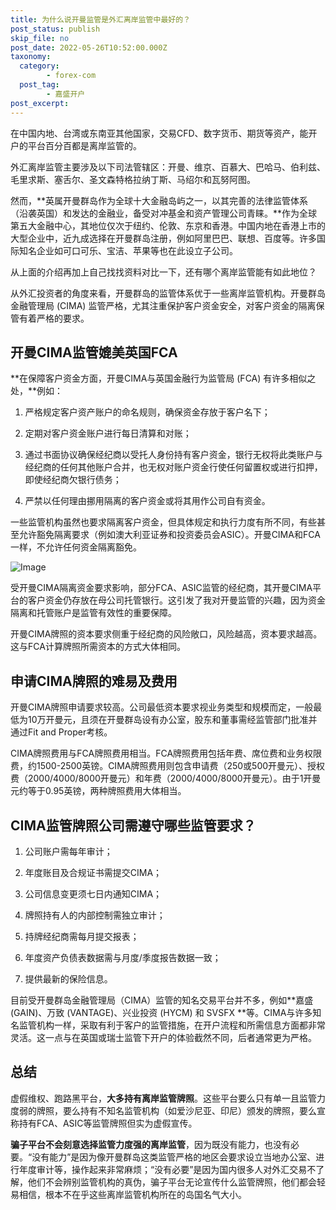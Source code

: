 ```yaml
---
title: 为什么说开曼监管是外汇离岸监管中最好的？
post_status: publish
skip_file: no
post_date: 2022-05-26T10:52:00.000Z
taxonomy:
  category:
        - forex-com
  post_tag:
        - 嘉盛开户
post_excerpt: 
---
```

在中国内地、台湾或东南亚其他国家，交易CFD、数字货币、期货等资产，能开户的平台百分百都是离岸监管的。

外汇离岸监管主要涉及以下司法管辖区：开曼、维京、百慕大、巴哈马、伯利兹、毛里求斯、塞舌尔、圣文森特格拉纳丁斯、马绍尔和瓦努阿图。

然而，**英属开曼群岛作为全球十大金融岛屿之一，以其完善的法律监管体系（沿袭英国）和发达的金融业，备受对冲基金和资产管理公司青睐。**作为全球第五大金融中心，其地位仅次于纽约、伦敦、东京和香港。中国内地在香港上市的大型企业中，近九成选择在开曼群岛注册，例如阿里巴巴、联想、百度等。许多国际知名企业如可口可乐、宝洁、苹果等也在此设立子公司。

从上面的介绍再加上自己找找资料对比一下，还有哪个离岸监管能有如此地位？

从外汇投资者的角度来看，开曼群岛的监管体系优于一些离岸监管机构。开曼群岛金融管理局 (CIMA) 监管严格，尤其注重保护客户资金安全，对客户资金的隔离保管有着严格的要求。

## 开曼CIMA监管媲美英国FCA

**在保障客户资金方面，开曼CIMA与英国金融行为监管局 (FCA) 有许多相似之处，**例如：

1. 严格规定客户资产账户的命名规则，确保资金存放于客户名下；

1. 定期对客户资金账户进行每日清算和对账；

1. 通过书面协议确保经纪商以受托人身份持有客户资金，银行无权将此类账户与经纪商的任何其他账户合并，也无权对账户资金行使任何留置权或进行扣押，即使经纪商欠银行债务；

1. 严禁以任何理由挪用隔离的客户资金或将其用作公司自有资金。

一些监管机构虽然也要求隔离客户资金，但具体规定和执行力度有所不同，有些甚至允许豁免隔离要求（例如澳大利亚证券和投资委员会ASIC）。开曼CIMA和FCA一样，不允许任何资金隔离豁免。

![Image](https://prod-files-secure.s3.us-west-2.amazonaws.com/39ed1227-6d7d-4570-be36-9ccd4a2c4241/bd849744-3fcb-4a37-8312-357962c8f065/image.png?X-Amz-Algorithm=AWS4-HMAC-SHA256&X-Amz-Content-Sha256=UNSIGNED-PAYLOAD&X-Amz-Credential=ASIAZI2LB4667XH4YDZT%2F20251022%2Fus-west-2%2Fs3%2Faws4_request&X-Amz-Date=20251022T221324Z&X-Amz-Expires=3600&X-Amz-Security-Token=IQoJb3JpZ2luX2VjEH0aCXVzLXdlc3QtMiJHMEUCIGvfdIHcdPL0EVS0RtKxCO1k2bqccol8qXLB5is5r7xbAiEA4sWGd87PDtmMqJmxFCm5EMQ3KiOLR5U%2FqfPBAz6W2WUq%2FwMINRAAGgw2Mzc0MjMxODM4MDUiDIhFLOAdf9q0YGf%2FaircA1fhaDXnDF68BSE%2BuGYseuSOrHSR%2FJcnJrT6ub%2Fgy8Zrb80rzWdGZ6VPDzP%2BufEkQVl7xbCIcqz9o0zzyjLKk2iGH8IhLze5NwVS2uVexISp156wpQoDCp8lYGJWglhf%2F2QNTUc7pBgfDCSEHsM4l9O9I9AWXEzBYec%2BqWRN2%2FdKfrKnGkY8IHwiTSVw9OlmTo%2BUN3Lva8H6udhFIFur0QWU6JyANerORsK0e6X8SXHkNE34NsiyatNZQ8Av%2B5TJWaAOWwDnpiJHayN1zlvNsuc%2BtPg7Ug6A%2B%2FCuX8V51L4YWmZ5r%2By95BDPLwSjU0UoJH3oN9DdC0yF2P5e18NbuyE4sVn9VvMKyw3fTps9UK7iq%2FeJcjQwBp%2BLK%2FE%2FGC7BV1DprO%2BWBTD37exJH6%2FLhe3M14jMc8P59yJXjU0KZO8M%2FqttyZhOtspNsBX%2B80s6DDdFC5WmKultuObo7taXLVs0XUMVuKEnPVyw4rFarMYdIydW0AcxTadtaBlCmGdecWITpgYmulmbzj5P8OK2Id1oyDiPGxB46MAitRSydWu7D3om4VKkW%2FGINxKrPTnUzcccXkvyVeNfY%2Fx3KlhmkPCFhdrwtZfY6easAy65CFmzozTZS68yDWW2LxiCMOz55McGOqUBJ%2BE%2FuWlno4QQHpHiMb%2FB3QjgypLhDRLuL4kRnFeXQ4QqH7Vu2rIvMoSnSFOlCfb2Ylkmog1e%2BXVJ2CY7V0ubRiRuhFpQe%2FFtCKtzdKMnLjP3COQMD08T3TOnVVjmYzzisfWtM4nyRt%2FmrXl2PrBEjW%2BDa3zImxJqSXtfsBltwjzwsRHdbmqTiK4W3C4zMaYFS4H3vSzLt20qi72Ht6oSCqSOOR%2BD&X-Amz-Signature=c8c3e138244f7f9c127b4215e37ee41dd41d541bad750fa7b992773a28e19a73&X-Amz-SignedHeaders=host&x-amz-checksum-mode=ENABLED&x-id=GetObject)

受开曼CIMA隔离资金要求影响，部分FCA、ASIC监管的经纪商，其开曼CIMA平台的客户资金仍存放在母公司托管银行。这引发了我对开曼监管的兴趣，因为资金隔离和托管账户是监管有效性的重要保障。

开曼CIMA牌照的资本要求侧重于经纪商的风险敞口，风险越高，资本要求越高。这与FCA计算牌照所需资本的方式大体相同。

## **申请CIMA牌照的难易及费用**

开曼CIMA牌照申请要求较高。公司最低资本要求视业务类型和规模而定，一般最低为10万开曼元，且须在开曼群岛设有办公室，股东和董事需经监管部门批准并通过Fit and Proper考核。

CIMA牌照费用与FCA牌照费用相当。FCA牌照费用包括年费、席位费和业务权限费，约1500-2500英镑。CIMA牌照费用则包含申请费（250或500开曼元）、授权费（2000/4000/8000开曼元）和年费（2000/4000/8000开曼元）。由于1开曼元约等于0.95英镑，两种牌照费用大体相当。

## CIMA监管牌照公司需遵守哪些监管要求？

1. 公司账户需每年审计；

1. 年度账目及合规证书需提交CIMA；

1. 公司信息变更须七日内通知CIMA；

1. 牌照持有人的内部控制需独立审计；

1. 持牌经纪商需每月提交报表；

1. 年度资产负债表数据需与月度/季度报告数据一致；

1. 提供最新的保险信息。

目前受开曼群岛金融管理局（CIMA）监管的知名交易平台并不多，例如**嘉盛 (GAIN)、万致 (VANTAGE)、兴业投资 (HYCM) 和 SVSFX **等。CIMA与许多知名监管机构一样，采取有利于客户的监管措施，在开户流程和所需信息方面都非常灵活。这一点与在英国或瑞士监管下开户的体验截然不同，后者通常更为严格。

## 总结

虚假维权、跑路黑平台，**大多持有离岸监管牌照**。这些平台要么只有单一且监管力度弱的牌照，要么持有不知名监管机构（如爱沙尼亚、印尼）颁发的牌照，要么宣称持有FCA、ASIC等监管牌照但实为虚假宣传。

**骗子平台不会刻意选择监管力度强的离岸监管**，因为既没有能力，也没有必要。“没有能力”是因为像开曼群岛这类监管严格的地区会要求设立当地办公室、进行年度审计等，操作起来非常麻烦；“没有必要”是因为国内很多人对外汇交易不了解，他们不会辨别监管机构的真伪，骗子平台无论宣传什么监管牌照，他们都会轻易相信，根本不在乎这些离岸监管机构所在的岛国名气大小。